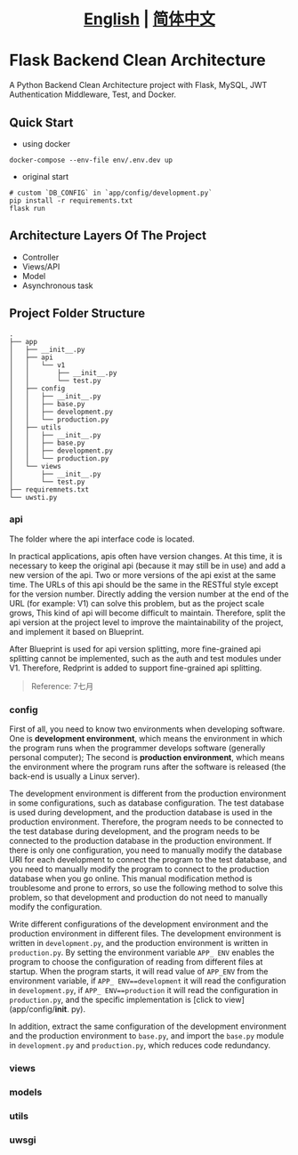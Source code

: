 # <div align="center"><b><a href="README.md">English</a> | <a href="README_CN.md">简体中文</a></b></div>

# Flask Backend Clean Architecture

A Python Backend Clean Architecture project with Flask, MySQL, JWT Authentication Middleware, Test, and Docker.

## Quick Start

- using docker

```shell
docker-compose --env-file env/.env.dev up
```

- original start

```shell
# custom `DB_CONFIG` in `app/config/development.py` 
pip install -r requirements.txt
flask run
```

## Architecture Layers Of The Project

- Controller
- Views/API
- Model
- Asynchronous task

## Project Folder Structure

```
.
├── app
│   ├── __init__.py
│   ├── api
│   │   └── v1
│   │       ├── __init__.py
│   │       └── test.py
│   ├── config
│   │   ├── __init__.py
│   │   ├── base.py
│   │   ├── development.py
│   │   └── production.py
│   ├── utils
│   │   ├── __init__.py
│   │   ├── base.py
│   │   ├── development.py
│   │   └── production.py
│   └── views
│       ├── __init__.py
│       └── test.py
├── requiremnets.txt
└── uwsti.py
```

### api

The folder where the api interface code is located.

In practical applications, apis often have version changes. At this time, it is necessary to keep the original api (because it may still be in use) and add a new version of the api. Two or more versions of the api exist at the same time. The URLs of this api should be the same in the RESTful style except for the version number. Directly adding the version number at the end of the URL (for example: V1) can solve this problem, but as the project scale grows, This kind of api will become difficult to maintain. Therefore, split the api version at the project level to improve the maintainability of the project, and implement it based on Blueprint.

After Blueprint is used for api version splitting, more fine-grained api splitting cannot be implemented, such as the auth and test modules under V1. Therefore, Redprint is added to support fine-grained api splitting.

> Reference: 7七月

### config

First of all, you need to know two environments when developing software. One is **development environment**, which means the environment in which the program runs when the programmer develops software (generally personal computer); The second is **production environment**, which means the environment where the program runs after the software is released (the back-end is usually a Linux server).

The development environment is different from the production environment in some configurations, such as database configuration. The test database is used during development, and the production database is used in the production environment. Therefore, the program needs to be connected to the test database during development, and the program needs to be connected to the production database in the production environment. If there is only one configuration, you need to manually modify the database URI for each development to connect the program to the test database, and you need to manually modify the program to connect to the production database when you go online. This manual modification method is troublesome and prone to errors, so use the following method to solve this problem, so that development and production do not need to manually modify the configuration.

Write different configurations of the development environment and the production environment in different files. The development environment is written in `development.py`, and the production environment is written in `production.py`. By setting the environment variable `APP_ ENV` enables the program to choose the configuration of reading from different files at startup. When the program starts, it will read value of `APP_ENV` from the environment variable, if `APP_ ENV==development` it will read the configuration in `development.py`, if `APP_ ENV==production` it will read the configuration in `production.py`, and the specific implementation is [click to view](app/config/__init__. py).

In addition, extract the same configuration of the development environment and the production environment to `base.py`, and import the `base.py` module in `development.py` and `production.py`, which reduces code redundancy.

### views

### models

### utils

### uwsgi
